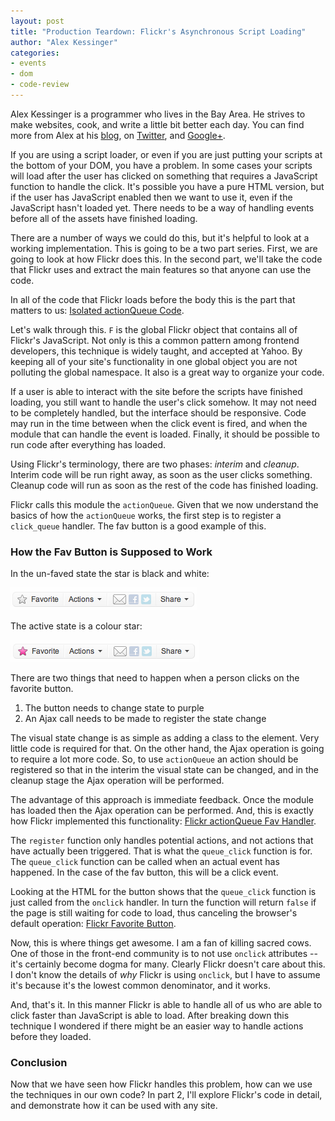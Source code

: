 ```yaml
---
layout: post
title: "Production Teardown: Flickr's Asynchronous Script Loading"
author: "Alex Kessinger"
categories: 
- events
- dom
- code-review
---
```


<div class="box">
Alex Kessinger is a programmer who lives in the Bay Area. He strives to make websites, cook, and write a little bit better each day. You can find more from Alex at his <a href="http://alexkessinger.net/">blog</a>, on <a href="http://twitter.com/voidfiles">Twitter</a>, and <a href="https://plus.google.com/108319722006237870403/posts">Google+</a>. 
</div>

If you are using a script loader, or even if you are just putting your scripts at the bottom of your DOM, you have a problem. In some cases your scripts will load after the user has clicked on something that requires a JavaScript function to handle the click. It's possible you have a pure HTML version, but if the user has JavaScript enabled then we want to use it, even if the JavaScript hasn't loaded yet. There needs to be a way of handling events before all of the assets have finished loading.

There are a number of ways we could do this, but it's helpful to look at a working implementation. This is going to be a two part series. First, we are going to look at how Flickr does this. In the second part, we'll take the code that Flickr uses and extract the main features so that anyone can use the code.

In all of the code that Flickr loads before the body this is the part that matters to us: [Isolated actionQueue Code](https://gist.github.com/1394593).

Let's walk through this. `F` is the global Flickr object that contains all of Flickr's JavaScript. Not only is this a common pattern among frontend developers, this technique is widely taught, and accepted at Yahoo. By keeping all of your site's functionality in one global object you are not polluting the global namespace. It also is a great way to organize your code.

If a user is able to interact with the site before the scripts have finished loading, you still want to handle the user's click somehow. It may not need to be completely handled, but the interface should be responsive. Code may run in the time between when the click event is fired, and when the module that can handle the event is loaded. Finally, it should be possible to run code after everything has loaded.

Using Flickr's terminology, there are two phases: _interim_ and _cleanup_. Interim code will be run right away, as soon as the user clicks something. Cleanup code will run as soon as the rest of the code has finished loading.

Flickr calls this module the `actionQueue`. Given that we now understand the basics of how the `actionQueue` works, the first step is to register a `click_queue` handler. The fav button is a good example of this.

### How the Fav Button is Supposed to Work

In the un-faved state the star is black and white:

![Flickr Favourite Button](/images/posts/x1jg.png)

The active state is a colour star:

![Flickr Active Favourite Button](/images/posts/_8wh.png)

There are two things that need to happen when a person clicks on the favorite button.

1. The button needs to change state to purple
2. An Ajax call needs to be made to register the state change

The visual state change is as simple as adding a class to the element. Very little code is required for that. On the other hand, the Ajax operation is going to require a lot more code. So, to use `actionQueue` an action should be registered so that in the interim the visual state can be changed, and in the cleanup stage the Ajax operation will be performed.

The advantage of this approach is immediate feedback. Once the module has loaded then the Ajax operation can be performed.  And, this is exactly how Flickr implemented this functionality: [Flickr actionQueue Fav Handler](https://gist.github.com/1394631).

The `register` function only handles potential actions, and not actions that have actually been triggered. That is what the `queue_click` function is for.  The `queue_click` function can be called when an actual event has happened. In the case of the fav button, this will be a click event.

Looking at the HTML for the button shows that the `queue_click` function is just called from the `onclick` handler. In turn the function will return `false` if the page is still waiting for code to load, thus canceling the browser's default operation: [Flickr Favorite Button](https://gist.github.com/1394649).

Now, this is where things get awesome. I am a fan of killing sacred cows. One of those in the front-end community is to not use `onclick` attributes -- it's certainly become dogma for many. Clearly Flickr doesn't care about this. I don't know the details of _why_ Flickr is using `onclick`, but I have to assume it's because it's the lowest common denominator, and it works.

And, that's it. In this manner Flickr is able to handle all of us who are able to click faster than JavaScript is able to load. After breaking down this technique I wondered if there might be an easier way to handle actions before they loaded.

### Conclusion

Now that we have seen how Flickr handles this problem, how can we use the techniques in our own code? In part 2, I'll explore Flickr's code in detail, and demonstrate how it can be used with any site.

